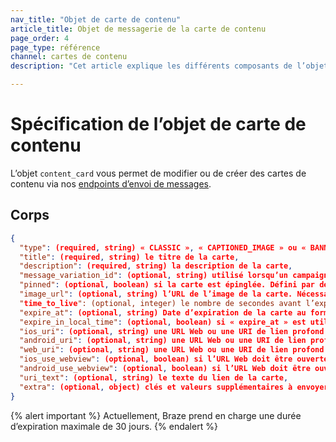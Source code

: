 ```yaml
---
nav_title: "Objet de carte de contenu"
article_title: Objet de messagerie de la carte de contenu
page_order: 4
page_type: référence
channel: cartes de contenu
description: "Cet article explique les différents composants de l’objet Carte de contenu de Braze."

---
```


# Spécification de l’objet de carte de contenu

L’objet `content_card` vous permet de modifier ou de créer des cartes de contenu via nos [endpoints d’envoi de messages]({{site.baseurl}}/api/endpoints/messaging).

## Corps

```json
{
  "type": (required, string) « CLASSIC », « CAPTIONED_IMAGE » ou « BANNER »,
  "title": (required, string) le titre de la carte,
  "description": (required, string) la description de la carte,
  "message_variation_id": (optional, string) utilisé lorsqu’un campaign_id est fourni pour spécifier avec quelle variation du message ce message doit être suivi (il doit s’agir d’un message de carte de contenu),
  "pinned": (optional, boolean) si la carte est épinglée. Défini par défaut sur « false »,
  "image_url": (optional, string) l’URL de l’image de la carte. Nécessaire pour « CAPTIONED_IMAGE » et « BANNER »",
  "time_to_live": (optional, integer) le nombre de secondes avant l’expiration de la carte. Vous devez inclure « time_to_live » ou « expire_at »",
  "expire_at": (optional, string) Date d’expiration de la carte au format ISO 8601. Vous devez inclure « time_to_live » ou « expire_at » un délai d’expiration maximum de 30 jours existe,
  "expire_in_local_time": (optional, boolean) si « expire_at » est utilisé, détermine si la carte doit expirer dans le fuseau horaire de l’utilisateur. Défini par défaut sur « false »,
  "ios_uri": (optional, string) une URL Web ou une URI de lien profond,
  "android_uri": (optional, string) une URL Web ou une URI de lien profond,
  "web_uri": (optional, string) une URL Web ou une URI de lien profond,
  "ios_use_webview": (optional, boolean) si l’URL Web doit être ouverte dans l’application, défini par défaut sur « true »,
  "android_use_webview": (optional, boolean) si l’URL Web doit être ouverte dans l’application, défini par défaut sur « true »,
  "uri_text": (optional, string) le texte du lien de la carte,
  "extra": (optional, object) clés et valeurs supplémentaires à envoyer avec la carte,
}
```

{% alert important %}
Actuellement, Braze prend en charge une durée d’expiration maximale de 30 jours.
{% endalert %}
